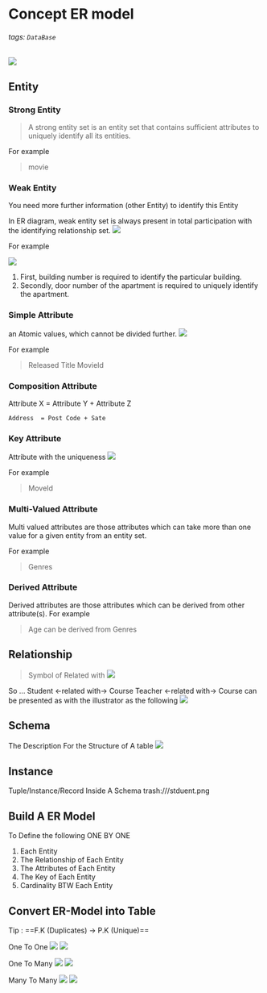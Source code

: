 # Concept ER model 

###### tags: `DataBase`

![](https://i.imgur.com/C5k7vxS.png)

## Entity

### Strong Entity
> A strong entity set is an entity set that contains sufficient attributes to uniquely identify all its entities.

For example
> movie

### Weak Entity
You need more further information (other Entity) to identify this Entity

In ER diagram, weak entity set is always present in total participation with the identifying relationship set.
![](https://i.imgur.com/p0eumRz.png)


For example 

![](https://i.imgur.com/fg38HPG.png)
1. First, building number is required to identify the particular building.
2. Secondly, door number of the apartment is required to uniquely identify the apartment.


### Simple Attribute 
an Atomic values, which cannot be divided further.
![](https://i.imgur.com/fST4NZy.png)

For example
> Released
> Title
> MovieId


### Composition Attribute 

Attribute X = Attribute Y + Attribute Z
```
Address  = Post Code + Sate
```

### Key Attribute 
Attribute with the uniqueness
![](https://i.imgur.com/9OTTIpT.png)

For example
> MoveId

### Multi-Valued Attribute
Multi valued attributes are those attributes which can take more than one value for a given entity from an entity set.

For example
> Genres

### Derived Attribute

Derived attributes are those attributes which can be derived from other attribute(s).
For example 
> Age can be derived from Genres 

## Relationship

> Symbol of Related with
> ![](https://i.imgur.com/wJwhMs8.png)


So ...
Student <-related with-> Course
Teacher <-related with-> Course
can be presented as with the illustrator as the following
![](https://i.imgur.com/tDvne0E.png)


## Schema 

The Description For the Structure of A table
![](https://i.imgur.com/VhumQxn.png)


## Instance

Tuple/Instance/Record Inside A Schema
trash:///stduent.png

## Build A ER Model

To Define the following ONE BY ONE
1. Each Entity
2. The Relationship of Each Entity
3. The Attributes of Each Entity
4. The Key of Each Entity
5. Cardinality BTW Each Entity


## Convert ER-Model into Table

Tip : ==F.K (Duplicates) $\rightarrow$ P.K (Unique)==

One To One 
![](https://i.imgur.com/PLLPf8z.png)
![](https://i.imgur.com/TDl8EtI.png)

One To Many
![](https://i.imgur.com/xBUX8ge.png)
![](https://i.imgur.com/3PcAfQS.png)

Many To Many 
![](https://i.imgur.com/XLUsWvk.png)
![](https://i.imgur.com/hKzGqvg.png)
